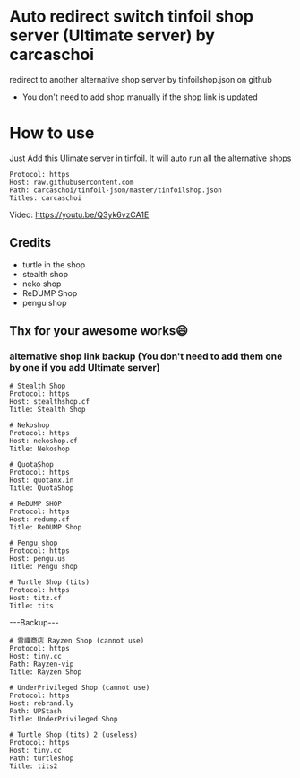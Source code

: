 # Auto redirect switch tinfoil shop server (Ultimate server) by carcaschoi
redirect to another alternative shop server by tinfoilshop.json on github
* You don't need to add shop manually if the shop link is updated

# How to use
Just Add this Ulimate server in tinfoil. It will auto run all the alternative shops

```
Protocol: https
Host: raw.githubusercontent.com
Path: carcaschoi/tinfoil-json/master/tinfoilshop.json
Titles: carcaschoi
```
Video: https://youtu.be/Q3yk6vzCA1E

## Credits
* turtle in the shop
* stealth shop
* neko shop
* ReDUMP Shop
* pengu shop

Thx for your awesome works😄
---------------------------------------------
### alternative shop link backup (You don't need to add them one by one if you add Ultimate server)
```
# Stealth Shop
Protocol: https
Host: stealthshop.cf
Title: Stealth Shop
```
```
# Nekoshop
Protocol: https
Host: nekoshop.cf
Title: Nekoshop
```
```
# QuotaShop
Protocol: https
Host: quotanx.in
Title: QuotaShop
```
```
# ReDUMP SHOP
Protocol: https
Host: redump.cf
Title: ReDUMP Shop
```
```
# Pengu shop
Protocol: https
Host: pengu.us
Title: Pengu shop
```
```
# Turtle Shop (tits)
Protocol: https
Host: titz.cf
Title: tits
```
---Backup---
```
# 雷禪商店 Rayzen Shop (cannot use)
Protocol: https
Host: tiny.cc
Path: Rayzen-vip
Title: Rayzen Shop
```
```
# UnderPrivileged Shop (cannot use)
Protocol: https
Host: rebrand.ly
Path: UPStash
Title: UnderPrivileged Shop
```
```
# Turtle Shop (tits) 2 (useless)
Protocol: https
Host: tiny.cc
Path: turtleshop
Title: tits2
```
